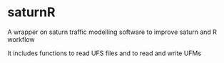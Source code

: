 # saturnR
A wrapper on saturn traffic modelling software to improve saturn and R workflow

It includes functions to read UFS files and to read and write UFMs
